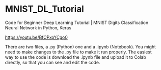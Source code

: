 # MNIST_DL_Tutorial
Code for Beginner Deep Learning Tutorial | MNIST Digits Classification Neural Network in Python, Keras

https://youtu.be/BfCPxoYCgo0

There are two files, a .py (Python) one and a .ipynb (Notebook). You might need to make changes to the .py file to make it run properly. The easiest way to use the code is download the .ipynb file and upload it to Colab directly, so that you can see and edit the code.
